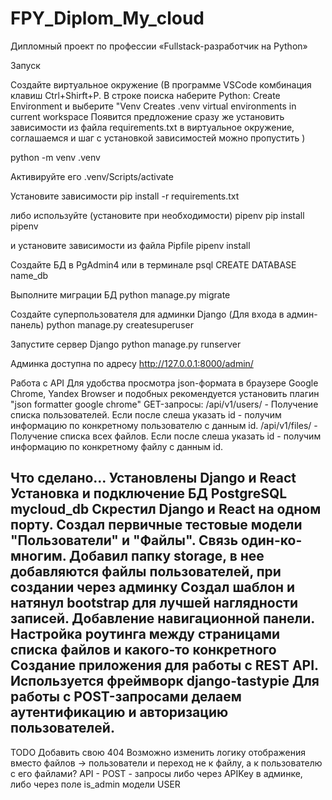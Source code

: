 # FPY_Diplom_My_cloud
Дипломный проект по профессии «Fullstack-разработчик на Python»

Запуск

Создайте виртуальное окружение
(В программе VSCode комбинация клавиш Ctrl+Shirft+P. В строке поиска наберите 
Python: Create Environment и выберите "Venv Creates .venv virtual environments in current workspace
Появится предложение сразу же установить зависимости из файла requirements.txt в виртуальное окружение,
соглашаемся и шаг с установкой зависимостей можно пропустить
)

python -m venv .venv

Активируйте его
.venv/Scripts/activate

Установите зависимости
pip install -r requirements.txt

либо используйте (установите при необходимости) pipenv
pip install pipenv

и установите зависимости из файла Pipfile
pipenv install

Создайте БД в PgAdmin4 или в терминале
psql 
CREATE DATABASE name_db

Выполните миграции БД
python manage.py migrate

Создайте суперпользователя для админки Django (Для входа в админ-панель)
python manage.py createsuperuser

Запустите сервер Django
python manage.py runserver

Админка доступна по адресу
http://127.0.0.1:8000/admin/

Работа с API
Для удобства просмотра json-формата в браузере Google Chrome, Yandex Browser и подобных рекомендуется установить плагин "json formatter google chrome"
GET-запросы:
/api/v1/users/ - Получение списка пользователей. Если после слеша указать id - получим информацию по конкретному пользователю с данным id.
/api/v1/files/ - Получение списка всех файлов. Если после слеша указать id - получим информацию по конкретному файлу с данным id.




Что сделано...
Установлены Django и React
Установка и подключение БД PostgreSQL mycloud_db
Скрестил Django и React на одном порту.
Создал первичные тестовые модели "Пользователи" и "Файлы". Связь один-ко-многим.
Добавил папку storage, в нее добавляются файлы пользователей, при создании через админку
Создал шаблон и натянул bootstrap для лучшей наглядности записей.
Добавление навигационной панели.
Настройка роутинга между страницами списка файлов и какого-то конкретного
Создание приложения для работы с REST API. Используется фреймворк django-tastypie
Для работы с POST-запросами делаем аутентификацию и авторизацию пользователей.
------
TODO
Добавить свою 404
Возможно изменить логику отображения вместо файлов -> пользователи и переход не к файлу, а к пользователю с его файлами?
API - POST - запросы либо через APIKey  в админке, либо через поле is_admin модели USER